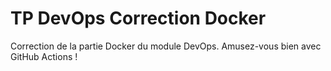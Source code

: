 # TP DevOps Correction Docker

Correction de la partie Docker du module DevOps. Amusez-vous bien avec GitHub Actions !
  